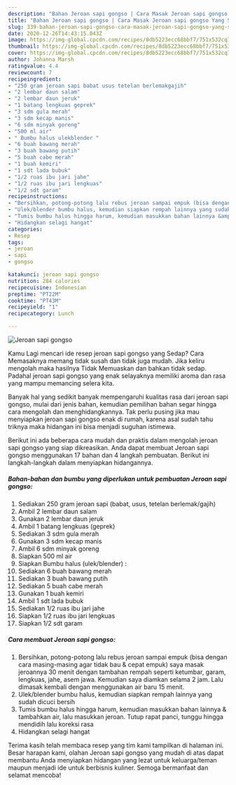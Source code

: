 ```yaml
---
description: "Bahan Jeroan sapi gongso | Cara Masak Jeroan sapi gongso Yang Sempurna"
title: "Bahan Jeroan sapi gongso | Cara Masak Jeroan sapi gongso Yang Sempurna"
slug: 339-bahan-jeroan-sapi-gongso-cara-masak-jeroan-sapi-gongso-yang-sempurna
date: 2020-12-26T14:43:15.043Z
image: https://img-global.cpcdn.com/recipes/8db5223ecc68bbf7/751x532cq70/jeroan-sapi-gongso-foto-resep-utama.jpg
thumbnail: https://img-global.cpcdn.com/recipes/8db5223ecc68bbf7/751x532cq70/jeroan-sapi-gongso-foto-resep-utama.jpg
cover: https://img-global.cpcdn.com/recipes/8db5223ecc68bbf7/751x532cq70/jeroan-sapi-gongso-foto-resep-utama.jpg
author: Johanna Marsh
ratingvalue: 4.4
reviewcount: 7
recipeingredient:
- "250 gram jeroan sapi babat usus tetelan berlemakgajih"
- "2 lembar daun salam"
- "2 lembar daun jeruk"
- "1 batang lengkuas geprek"
- "3 sdm gula merah"
- "3 sdm kecap manis"
- "6 sdm minyak goreng"
- "500 ml air"
- " Bumbu halus ulekblender "
- "6 buah bawang merah"
- "3 buah bawang putih"
- "5 buah cabe merah"
- "1 buah kemiri"
- "1 sdt lada bubuk"
- "1/2 ruas ibu jari jahe"
- "1/2 ruas ibu jari lengkuas"
- "1/2 sdt garam"
recipeinstructions:
- "Bersihkan, potong-potong lalu rebus jeroan sampai empuk (bisa dengan cara masing-masing agar tidak bau &amp; cepat empuk) saya masak jeroannya 30 menit dengan tambahan rempah seperti ketumbar, garam, lengkuas, jahe, asem jawa. Kemudian saya diamkan selama 2 jam. Lalu dimasak kembali dengan menggunakan air baru 15 menit."
- "Ulek/blender bumbu halus, kemudian siapkan rempah lainnya yang sudah dicuci bersih"
- "Tumis bumbu halus hingga harum, kemudian masukkan bahan lainnya &amp; tambahkan air, lalu masukkan jeroan. Tutup rapat panci, tunggu hingga mendidih lalu koreksi rasa"
- "Hidangkan selagi hangat"
categories:
- Resep
tags:
- jeroan
- sapi
- gongso

katakunci: jeroan sapi gongso 
nutrition: 284 calories
recipecuisine: Indonesian
preptime: "PT22M"
cooktime: "PT43M"
recipeyield: "1"
recipecategory: Lunch

---
```



![Jeroan sapi gongso](https://img-global.cpcdn.com/recipes/8db5223ecc68bbf7/751x532cq70/jeroan-sapi-gongso-foto-resep-utama.jpg)

Kamu Lagi mencari ide resep jeroan sapi gongso yang Sedap? Cara Memasaknya memang tidak susah dan tidak juga mudah. Jika keliru mengolah maka hasilnya Tidak Memuaskan dan bahkan tidak sedap. Padahal jeroan sapi gongso yang enak selayaknya memiliki aroma dan rasa yang mampu memancing selera kita.



Banyak hal yang sedikit banyak mempengaruhi kualitas rasa dari jeroan sapi gongso, mulai dari jenis bahan, kemudian pemilihan bahan segar hingga cara mengolah dan menghidangkannya. Tak perlu pusing jika mau menyiapkan jeroan sapi gongso enak di rumah, karena asal sudah tahu triknya maka hidangan ini bisa menjadi suguhan istimewa.


Berikut ini ada beberapa cara mudah dan praktis dalam mengolah jeroan sapi gongso yang siap dikreasikan. Anda dapat membuat Jeroan sapi gongso menggunakan 17 bahan dan 4 langkah pembuatan. Berikut ini langkah-langkah dalam menyiapkan hidangannya.

<!--inarticleads1-->

##### Bahan-bahan dan bumbu yang diperlukan untuk pembuatan Jeroan sapi gongso:

1. Sediakan 250 gram jeroan sapi (babat, usus, tetelan berlemak/gajih)
1. Ambil 2 lembar daun salam
1. Gunakan 2 lembar daun jeruk
1. Ambil 1 batang lengkuas (geprek)
1. Sediakan 3 sdm gula merah
1. Gunakan 3 sdm kecap manis
1. Ambil 6 sdm minyak goreng
1. Siapkan 500 ml air
1. Siapkan  Bumbu halus (ulek/blender) :
1. Sediakan 6 buah bawang merah
1. Sediakan 3 buah bawang putih
1. Sediakan 5 buah cabe merah
1. Gunakan 1 buah kemiri
1. Ambil 1 sdt lada bubuk
1. Sediakan 1/2 ruas ibu jari jahe
1. Siapkan 1/2 ruas ibu jari lengkuas
1. Siapkan 1/2 sdt garam




<!--inarticleads2-->

##### Cara membuat Jeroan sapi gongso:

1. Bersihkan, potong-potong lalu rebus jeroan sampai empuk (bisa dengan cara masing-masing agar tidak bau &amp; cepat empuk) saya masak jeroannya 30 menit dengan tambahan rempah seperti ketumbar, garam, lengkuas, jahe, asem jawa. Kemudian saya diamkan selama 2 jam. Lalu dimasak kembali dengan menggunakan air baru 15 menit.
1. Ulek/blender bumbu halus, kemudian siapkan rempah lainnya yang sudah dicuci bersih
1. Tumis bumbu halus hingga harum, kemudian masukkan bahan lainnya &amp; tambahkan air, lalu masukkan jeroan. Tutup rapat panci, tunggu hingga mendidih lalu koreksi rasa
1. Hidangkan selagi hangat




Terima kasih telah membaca resep yang tim kami tampilkan di halaman ini. Besar harapan kami, olahan Jeroan sapi gongso yang mudah di atas dapat membantu Anda menyiapkan hidangan yang lezat untuk keluarga/teman maupun menjadi ide untuk berbisnis kuliner. Semoga bermanfaat dan selamat mencoba!
